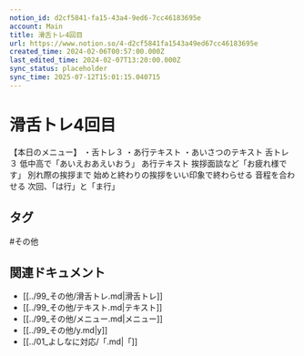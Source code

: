 ```yaml
---
notion_id: d2cf5841-fa15-43a4-9ed6-7cc46183695e
account: Main
title: 滑舌トレ4回目
url: https://www.notion.so/4-d2cf5841fa1543a49ed67cc46183695e
created_time: 2024-02-06T00:57:00.000Z
last_edited_time: 2024-02-07T13:20:00.000Z
sync_status: placeholder
sync_time: 2025-07-12T15:01:15.040715
---
```

# 滑舌トレ4回目

【本日のメニュー】
・舌トレ３
・あ行テキスト
・あいさつのテキスト
舌トレ３
低中高で「あいえおあえいおう」
あ行テキスト
挨拶面談など「お疲れ様です」
別れ際の挨拶まで
始めと終わりの挨拶をいい印象で終わらせる
音程を合わせる
次回、「は行」と「ま行」

## タグ

#その他 

## 関連ドキュメント

- [[../99_その他/滑舌トレ.md|滑舌トレ]]
- [[../99_その他/テキスト.md|テキスト]]
- [[../99_その他/メニュー.md|メニュー]]
- [[../99_その他/y.md|y]]
- [[../01_よしなに対応/「.md|「]]
